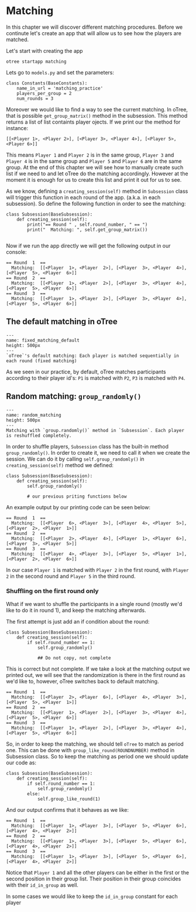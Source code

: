 Matching
=========

In this chapter we will discover different matching procedures. Before we continute let's create an app that will allow us to see how the players are matched. 

Let's start with creating the app 

```
otree startapp matching
```

Lets go to `models.py` and set the parameters:

```
class Constants(BaseConstants):
    name_in_url = 'matching_practice'
    players_per_group = 2
    num_rounds = 3
```

Moreover we would like to find a way to see the current matching. In oTree, that is possible `get_group_matrix()` method in the subsession. This method returns a list of list containts player ojects. If we print our the method for instance:

`[[<Player 1>, <Player 2>], [<Player 3>, <Player 4>], [<Player 5>, <Player 6>]]`

This means `Player 1` and `Player 2` is in the same group, `Player 3` and `Player 4` is in the same group and `Player 5` and `Player 6` are in the same group. At the end of this chapter we will see how to manually create such list if we need to and let oTree do the matching accordingly. However at the moment it is enough for us to create this list and print it out for us to see. 

As we know, defining a `creating_session(self)` method in `Subsession` class will trigger this function in each round of the app. (a.k.a. in each subsession). So define the following function in order to see the matching:

```
class Subsession(BaseSubsession):
    def creating_session(self):
        print("== Round " , self.round_number, " == ")
        print("  Matching: ", self.get_group_matrix())
        
```
Now if we run the app directly we will get the following output in our console:
```
== Round  1  == 
  Matching:  [[<Player  1>, <Player  2>], [<Player  3>, <Player  4>], [<Player  5>, <Player  6>]]
== Round  2  == 
  Matching:  [[<Player  1>, <Player  2>], [<Player  3>, <Player  4>], [<Player  5>, <Player  6>]]
== Round  3  == 
  Matching:  [[<Player  1>, <Player  2>], [<Player  3>, <Player  4>], [<Player  5>, <Player  6>]]

```

## The default matching in oTree

```{figure} ../figures/mtc_fixed_matching_default.png
---
name: fixed_matching_default
height: 500px
---
`oTree`'s default matching: Each player is matched sequentially in each round (fixed matching)
```
As we seen in our practice, by default, oTree matches participants according to their player id's: `P1` is matched with `P2`, `P3` is matched with `P4`. 

## Random matching: `group_randomly()`

```{figure} ../figures/mtc_random_matching.png
---
name: random_matching
height: 500px
---
Matching with `group.randomly()` method in `Subsession`. Each player is reshuffled completely.
```

In order to shuffle players, `Subsession` class has the built-in method `group_randomly()`. In order to create it, we need to call it when we create the session. We can do it by calling `self.group_randomly()` in `creating_session(self)` method we defined:

```
class Subsession(BaseSubsession):
    def creating_session(self):
        self.group_randomly()
        
        # our previous priting functions below
```

An example output by our printing code can be seen below:

```
== Round  1  == 
  Matching:  [[<Player  6>, <Player  3>], [<Player  4>, <Player  5>], [<Player  2>, <Player  1>]]
== Round  2  == 
  Matching:  [[<Player  2>, <Player  4>], [<Player  1>, <Player  6>], [<Player  3>, <Player  5>]]
== Round  3  == 
  Matching:  [[<Player  4>, <Player  3>], [<Player  5>, <Player  1>], [<Player  2>, <Player  6>]]

```

In our case `Player 1` is matched with `Player 2` in the first round, with `Player 2` in the second round and `Player 5` in the third round.

### Shuffling on the first round only

What if we want to shuffle the participants in a single round (mostly we'd like to do it in round 1), and keep the matching afterwards. 

The first attempt is just add an if condition about the round:

```
class Subsession(BaseSubsession):
    def creating_session(self):
        if self.round_number == 1:
            self.group_randomly()
            
            ## Do not copy, not complete

```

This is correct but not complete. If we take a look at the matching output we printed out, we will see that the randomization is there in the first round as we'd like to, however, oTree switches back to default matching. 

```
== Round  1  == 
  Matching:  [[<Player  2>, <Player  6>], [<Player  4>, <Player  3>], [<Player  5>, <Player  1>]]
== Round  2  == 
  Matching:  [[<Player  1>, <Player  2>], [<Player  3>, <Player  4>], [<Player  5>, <Player  6>]]
== Round  3  == 
  Matching:  [[<Player  1>, <Player  2>], [<Player  3>, <Player  4>], [<Player  5>, <Player  6>]]

```

So, in order to keep the matching, we should tell `oTree` to match as period one. This can be done with `group_like_round(ROUNDNUMBER)` method in Subsession class. So to keep the matching as period one we should update our code as:

```
class Subsession(BaseSubsession):
    def creating_session(self):
        if self.round_number == 1:
            self.group_randomly()
        else:
            self.group_like_round(1)

```

And our output confirms that it behaves as we like:

```
== Round  1  == 
  Matching:  [[<Player  1>, <Player  3>], [<Player  5>, <Player  6>], [<Player  4>, <Player  2>]]
== Round  2  == 
  Matching:  [[<Player  1>, <Player  3>], [<Player  5>, <Player  6>], [<Player  4>, <Player  2>]]
== Round  3  == 
  Matching:  [[<Player  1>, <Player  3>], [<Player  5>, <Player  6>], [<Player  4>, <Player  2>]]

```



Notice that `Player 1` and all the other players can be either in the first or the second position in their group list. Their position in their group coincides with their `id_in_group` as well. 

In some cases we would like to keep the `id_in_group` constant for each player 
